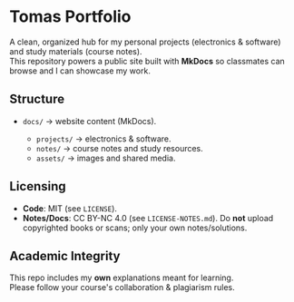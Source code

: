 # Tomas Portfolio

A clean, organized hub for my personal projects (electronics & software) and study materials (course notes).  
This repository powers a public site built with **MkDocs** so classmates can browse and I can showcase my work.



## Structure
- `docs/` → website content (MkDocs).
  
  - `projects/` → electronics & software.
  - `notes/` → course notes and study resources.
  - `assets/` → images and shared media.
  
  

## Licensing
- **Code**: MIT (see `LICENSE`).
- **Notes/Docs**: CC BY-NC 4.0 (see `LICENSE-NOTES.md`). Do **not** upload copyrighted books or scans; only your own notes/solutions.

## Academic Integrity
This repo includes my **own** explanations meant for learning.  
Please follow your course's collaboration & plagiarism rules.
